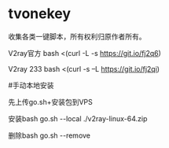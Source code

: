 # tvonekey
收集各类一键脚本，所有权利归原作者所有。



V2ray官方 bash <(curl -L -s https://git.io/fj2q6)



V2ray 233 bash <(curl -s –L https://git.io/fj2qi)


#手动本地安装

先上传go.sh+安装包到VPS

安装bash go.sh --local ./v2ray-linux-64.zip

删除bash go.sh --remove
